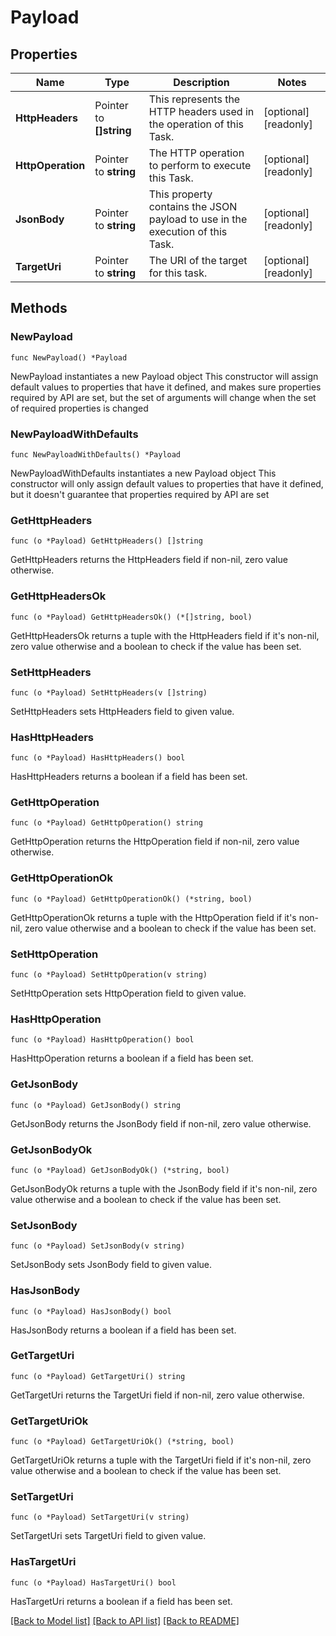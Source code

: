 # Payload

## Properties

Name | Type | Description | Notes
------------ | ------------- | ------------- | -------------
**HttpHeaders** | Pointer to **[]string** | This represents the HTTP headers used in the operation of this Task. | [optional] [readonly] 
**HttpOperation** | Pointer to **string** | The HTTP operation to perform to execute this Task. | [optional] [readonly] 
**JsonBody** | Pointer to **string** | This property contains the JSON payload to use in the execution of this Task. | [optional] [readonly] 
**TargetUri** | Pointer to **string** | The URI of the target for this task. | [optional] [readonly] 

## Methods

### NewPayload

`func NewPayload() *Payload`

NewPayload instantiates a new Payload object
This constructor will assign default values to properties that have it defined,
and makes sure properties required by API are set, but the set of arguments
will change when the set of required properties is changed

### NewPayloadWithDefaults

`func NewPayloadWithDefaults() *Payload`

NewPayloadWithDefaults instantiates a new Payload object
This constructor will only assign default values to properties that have it defined,
but it doesn't guarantee that properties required by API are set

### GetHttpHeaders

`func (o *Payload) GetHttpHeaders() []string`

GetHttpHeaders returns the HttpHeaders field if non-nil, zero value otherwise.

### GetHttpHeadersOk

`func (o *Payload) GetHttpHeadersOk() (*[]string, bool)`

GetHttpHeadersOk returns a tuple with the HttpHeaders field if it's non-nil, zero value otherwise
and a boolean to check if the value has been set.

### SetHttpHeaders

`func (o *Payload) SetHttpHeaders(v []string)`

SetHttpHeaders sets HttpHeaders field to given value.

### HasHttpHeaders

`func (o *Payload) HasHttpHeaders() bool`

HasHttpHeaders returns a boolean if a field has been set.

### GetHttpOperation

`func (o *Payload) GetHttpOperation() string`

GetHttpOperation returns the HttpOperation field if non-nil, zero value otherwise.

### GetHttpOperationOk

`func (o *Payload) GetHttpOperationOk() (*string, bool)`

GetHttpOperationOk returns a tuple with the HttpOperation field if it's non-nil, zero value otherwise
and a boolean to check if the value has been set.

### SetHttpOperation

`func (o *Payload) SetHttpOperation(v string)`

SetHttpOperation sets HttpOperation field to given value.

### HasHttpOperation

`func (o *Payload) HasHttpOperation() bool`

HasHttpOperation returns a boolean if a field has been set.

### GetJsonBody

`func (o *Payload) GetJsonBody() string`

GetJsonBody returns the JsonBody field if non-nil, zero value otherwise.

### GetJsonBodyOk

`func (o *Payload) GetJsonBodyOk() (*string, bool)`

GetJsonBodyOk returns a tuple with the JsonBody field if it's non-nil, zero value otherwise
and a boolean to check if the value has been set.

### SetJsonBody

`func (o *Payload) SetJsonBody(v string)`

SetJsonBody sets JsonBody field to given value.

### HasJsonBody

`func (o *Payload) HasJsonBody() bool`

HasJsonBody returns a boolean if a field has been set.

### GetTargetUri

`func (o *Payload) GetTargetUri() string`

GetTargetUri returns the TargetUri field if non-nil, zero value otherwise.

### GetTargetUriOk

`func (o *Payload) GetTargetUriOk() (*string, bool)`

GetTargetUriOk returns a tuple with the TargetUri field if it's non-nil, zero value otherwise
and a boolean to check if the value has been set.

### SetTargetUri

`func (o *Payload) SetTargetUri(v string)`

SetTargetUri sets TargetUri field to given value.

### HasTargetUri

`func (o *Payload) HasTargetUri() bool`

HasTargetUri returns a boolean if a field has been set.


[[Back to Model list]](../README.md#documentation-for-models) [[Back to API list]](../README.md#documentation-for-api-endpoints) [[Back to README]](../README.md)


